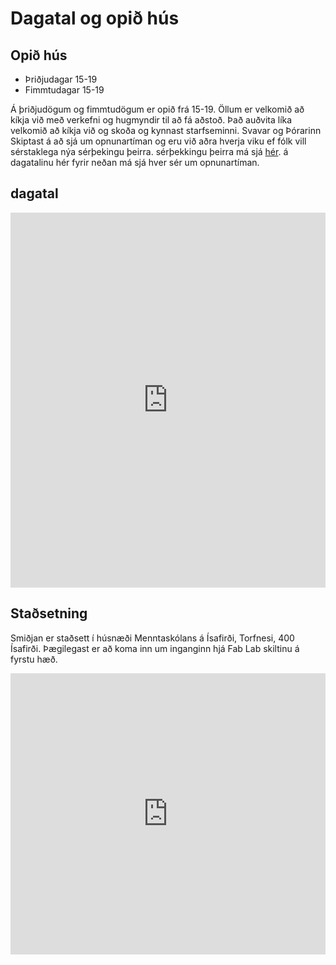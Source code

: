 # Dagatal og opið hús

## Opið hús

- Þriðjudagar 15-19
- Fimmtudagar 15-19

Á þriðjudögum og fimmtudögum er opið frá 15-19. Öllum er velkomið að kíkja við með verkefni og hugmyndir til að fá aðstoð. Það auðvita líka velkomið að kíkja við og skoða og kynnast starfseminni. Svavar og Þórarinn Skiptast á að sjá um opnunartíman og eru við aðra hverja viku ef fólk vill sérstaklega nýa sérþekingu þeirra. sérþekkingu þeirra má sjá [hér](Um-smiðjuna/starfsfolk.md). á dagatalinu hér fyrir neðan má sjá hver sér um opnunartíman.

## dagatal

<iframe src="https://calendar.google.com/calendar/embed?height=600&wkst=2&ctz=Atlantic%2FReykjavik&bgcolor=%23F6BF26&mode=WEEK&showPrint=0&showTabs=0&showCalendars=0&showTz=0&src=dWszczh0M2gzYTF0MHJhdGwwYnMzYjhic2NAZ3JvdXAuY2FsZW5kYXIuZ29vZ2xlLmNvbQ&src=dWFhMDh0NGNzcWlhNDRsazlsampxZGxkM2NAZ3JvdXAuY2FsZW5kYXIuZ29vZ2xlLmNvbQ&src=Z3RkZHNqdGNjcWtjY2hxOGg4Mzg0aHZvZjhAZ3JvdXAuY2FsZW5kYXIuZ29vZ2xlLmNvbQ&src=NHZlMGtnY2Y5dGl1aXRlam01ZTFhNHFrNW9AZ3JvdXAuY2FsZW5kYXIuZ29vZ2xlLmNvbQ&src=Z2NndDB1MG9hamc1MWc4YzltcjVlZmtybjhAZ3JvdXAuY2FsZW5kYXIuZ29vZ2xlLmNvbQ&color=%234285F4&color=%234285F4&color=%237CB342&color=%2333B679&color=%23B39DDB" style="border-width:0" width="100%" height="600" frameborder="0" scrolling="no"></iframe>


## Staðsetning

Smiðjan er staðsett í húsnæði Menntaskólans á Ísafirði, Torfnesi, 400 Ísafirði. Þægilegast er að koma inn um inganginn hjá Fab Lab skiltinu á fyrstu hæð.


<iframe src="https://www.google.com/maps/embed?pb=!1m18!1m12!1m3!1d1372.5560795432875!2d-23.128783752169365!3d66.0741966976741!2m3!1f0!2f0!3f0!3m2!1i1024!2i768!4f13.1!3m3!1m2!1s0x4f2b1fcc2e461a1d%3A0xc9bdd97229cc149e!2zRmFiIExhYiDDjXNhZmrDtnLDsHVy!5e0!3m2!1sen!2sis!4v1726872782364!5m2!1sen!2sis" width="100%" height="450" style="border:0;" allowfullscreen="yes" loading="lazy" referrerpolicy="no-referrer-when-downgrade"></iframe>

